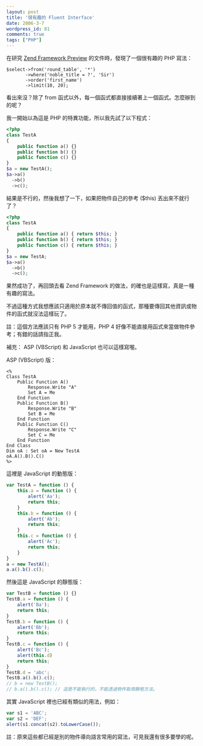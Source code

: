 ```yaml
---
layout: post
title: '很有趣的 Fluent Interface'
date: 2006-3-7
wordpress_id: 81
comments: true
tags: ["PHP"]
---
```


在研究 [Zend Framework Preview](http://framework.zend.com/) 的文件時，發現了一個很有趣的 PHP 寫法：

```
$select->from('round_table', '*')
       ->where('noble_title = ?', 'Sir')
       ->order('first_name')
       ->limit(10, 20);

```

看出來沒？除了 from 函式以外，每一個函式都直接接續著上一個函式。怎麼辦到的呢？

<!--more-->

我一開始以為這是 PHP 的特異功能，所以我先試了以下程式：

```php
<?php
class TestA
{
    public function a() {}
    public function b() {}
    public function c() {}
}
$a = new TestA();
$a->a()
  ->b()
  ->c();

```

結果是不行的，然後我想了一下，如果把物件自己的參考 ($this) 丟出來不就行了？

```php
<?php
class TestA
{
    public function a() { return $this; }
    public function b() { return $this; }
    public function c() { return $this; }
}
$a = new TestA;
$a->a()
  ->b()
  ->c();

```

果然成功了，再回頭去看 Zend Framework 的做法，的確也是這樣寫，真是一種有趣的寫法。

不過這種方式我想應該只適用於原本就不傳回值的函式，那種要傳回其他資訊或物件的函式就沒法這樣玩了。

註：這個方法應該只有 PHP 5 才能用，PHP 4 好像不能直接用函式來當做物件參考；有錯的話請指正我。

補充： ASP (VBScript) 和 JavaScript 也可以這樣寫喔。

 ASP (VBScript) 版：

```
<%
Class TestA
    Public Function A()
        Response.Write "A"
        Set A = Me
    End Function
    Public Function B()
        Response.Write "B"
        Set B = Me
    End Function
    Public Function C()
        Response.Write "C"
        Set C = Me
    End Function
End Class
Dim oA : Set oA = New TestA
oA.A().B().C()
%>

```

這裡是 JavaScript 的動態版：

```js
var TestA = function () {
    this.a = function () {
        alert('Aa');
        return this;
    }
    this.b = function () {
        alert('Ab');
        return this;
    }
    this.c = function () {
        alert('Ac');
        return this;
    }
}
a = new TestA();
a.a().b().c();

```

然後這是 JavaScript 的靜態版：

```js
var TestB = function () {}
TestB.a = function () {
    alert('Ba');
    return this;
}
TestB.b = function () {
    alert('Bb');
    return this;
}
TestB.c = function () {
    alert('Bc');
    alert(this.d)
    return this;
}
TestB.d = 'abc';
TestB.a().b().c();
// b = new TestB();
// b.a().b().c(); // 這是不能執行的，不能透過物件取用靜態方法。
```

其實 JavaScript 裡也已經有類似的用法，例如：

```js
var s1 = 'ABC';
var s2 = 'DEF';
alert(s1.concat(s2).toLowerCase());
```

註：原來這些都已經是別的物件導向語言常用的寫法，可見我還有很多要學的呢。
